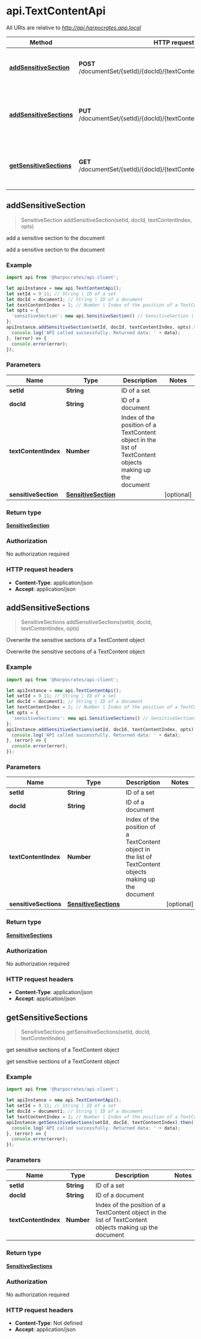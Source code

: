 # api.TextContentApi

All URIs are relative to *http://api.harpocrates.app.local*

Method | HTTP request | Description
------------- | ------------- | -------------
[**addSensitiveSection**](TextContentApi.md#addSensitiveSection) | **POST** /documentSet/{setId}/{docId}/{textContentIndex}/sensitiveSections | add a sensitive section to the document
[**addSensitiveSections**](TextContentApi.md#addSensitiveSections) | **PUT** /documentSet/{setId}/{docId}/{textContentIndex}/sensitiveSections | Overwrite the sensitive sections of a TextContent object
[**getSensitiveSections**](TextContentApi.md#getSensitiveSections) | **GET** /documentSet/{setId}/{docId}/{textContentIndex}/sensitiveSections | get sensitive sections of a TextContent object



## addSensitiveSection

> SensitiveSection addSensitiveSection(setId, docId, textContentIndex, opts)

add a sensitive section to the document

add a sensitive section to the document

### Example

```javascript
import api from '@harpocrates/api-client';

let apiInstance = new api.TextContentApi();
let setId = 9_11; // String | ID of a set
let docId = document1; // String | ID of a document
let textContentIndex = 2; // Number | Index of the position of a TextContent object in the list of TextContent objects making up the document
let opts = {
  'sensitiveSection': new api.SensitiveSection() // SensitiveSection | 
};
apiInstance.addSensitiveSection(setId, docId, textContentIndex, opts).then((data) => {
  console.log('API called successfully. Returned data: ' + data);
}, (error) => {
  console.error(error);
});

```

### Parameters


Name | Type | Description  | Notes
------------- | ------------- | ------------- | -------------
 **setId** | **String**| ID of a set | 
 **docId** | **String**| ID of a document | 
 **textContentIndex** | **Number**| Index of the position of a TextContent object in the list of TextContent objects making up the document | 
 **sensitiveSection** | [**SensitiveSection**](SensitiveSection.md)|  | [optional] 

### Return type

[**SensitiveSection**](SensitiveSection.md)

### Authorization

No authorization required

### HTTP request headers

- **Content-Type**: application/json
- **Accept**: application/json


## addSensitiveSections

> SensitiveSections addSensitiveSections(setId, docId, textContentIndex, opts)

Overwrite the sensitive sections of a TextContent object

Overwrite the sensitive sections of a TextContent object

### Example

```javascript
import api from '@harpocrates/api-client';

let apiInstance = new api.TextContentApi();
let setId = 9_11; // String | ID of a set
let docId = document1; // String | ID of a document
let textContentIndex = 2; // Number | Index of the position of a TextContent object in the list of TextContent objects making up the document
let opts = {
  'sensitiveSections': new api.SensitiveSections() // SensitiveSections | 
};
apiInstance.addSensitiveSections(setId, docId, textContentIndex, opts).then((data) => {
  console.log('API called successfully. Returned data: ' + data);
}, (error) => {
  console.error(error);
});

```

### Parameters


Name | Type | Description  | Notes
------------- | ------------- | ------------- | -------------
 **setId** | **String**| ID of a set | 
 **docId** | **String**| ID of a document | 
 **textContentIndex** | **Number**| Index of the position of a TextContent object in the list of TextContent objects making up the document | 
 **sensitiveSections** | [**SensitiveSections**](SensitiveSections.md)|  | [optional] 

### Return type

[**SensitiveSections**](SensitiveSections.md)

### Authorization

No authorization required

### HTTP request headers

- **Content-Type**: application/json
- **Accept**: application/json


## getSensitiveSections

> SensitiveSections getSensitiveSections(setId, docId, textContentIndex)

get sensitive sections of a TextContent object

get sensitive sections of a TextContent object

### Example

```javascript
import api from '@harpocrates/api-client';

let apiInstance = new api.TextContentApi();
let setId = 9_11; // String | ID of a set
let docId = document1; // String | ID of a document
let textContentIndex = 2; // Number | Index of the position of a TextContent object in the list of TextContent objects making up the document
apiInstance.getSensitiveSections(setId, docId, textContentIndex).then((data) => {
  console.log('API called successfully. Returned data: ' + data);
}, (error) => {
  console.error(error);
});

```

### Parameters


Name | Type | Description  | Notes
------------- | ------------- | ------------- | -------------
 **setId** | **String**| ID of a set | 
 **docId** | **String**| ID of a document | 
 **textContentIndex** | **Number**| Index of the position of a TextContent object in the list of TextContent objects making up the document | 

### Return type

[**SensitiveSections**](SensitiveSections.md)

### Authorization

No authorization required

### HTTP request headers

- **Content-Type**: Not defined
- **Accept**: application/json

